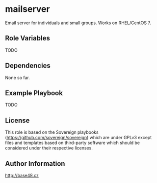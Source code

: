 mailserver
==========

Email server for individuals and small groups. Works on RHEL/CentOS 7.

Role Variables
--------------

TODO

Dependencies
------------

None so far.

Example Playbook
----------------

TODO

License
-------

This role is based on the Sovereign playbooks (https://github.com/sovereign/sovereign) which are
under GPLv3 except files and templates based on third-party software which should be considered
under their respective licenses.

Author Information
------------------

http://base48.cz
